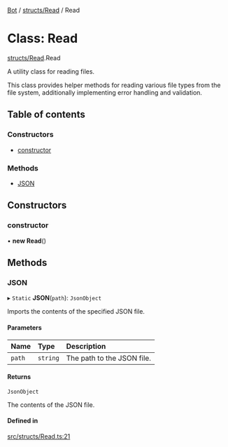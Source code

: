[Bot](../README.md) / [structs/Read](../modules/structs_Read.md) / Read

# Class: Read

[structs/Read](../modules/structs_Read.md).Read

A utility class for reading files.

This class provides helper methods for reading various file types from the
file system, additionally implementing error handling and validation.

## Table of contents

### Constructors

- [constructor](structs_Read.Read.md#constructor)

### Methods

- [JSON](structs_Read.Read.md#json)

## Constructors

### constructor

• **new Read**()

## Methods

### JSON

▸ `Static` **JSON**(`path`): `JsonObject`

Imports the contents of the specified JSON file.

#### Parameters

| Name | Type | Description |
| :------ | :------ | :------ |
| `path` | `string` | The path to the JSON file. |

#### Returns

`JsonObject`

The contents of the JSON file.

#### Defined in

[src/structs/Read.ts:21](https://github.com/Norviah/bot/blob/78f7ec8/src/structs/Read.ts#L21)
